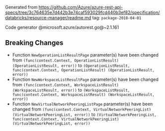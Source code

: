 Generated from https://github.com/Azure/azure-rest-api-specs/tree/3c764635e7d442b3e74caf593029fcd440b3ef82/specification/databricks/resource-manager/readme.md tag: `package-2018-04-01`

Code generator @microsoft.azure/autorest.go@~2.1.161

## Breaking Changes

- Function `NewOperationListResultPage` parameter(s) have been changed from `(func(context.Context, OperationListResult) (OperationListResult, error))` to `(OperationListResult, func(context.Context, OperationListResult) (OperationListResult, error))`
- Function `NewWorkspaceListResultPage` parameter(s) have been changed from `(func(context.Context, WorkspaceListResult) (WorkspaceListResult, error))` to `(WorkspaceListResult, func(context.Context, WorkspaceListResult) (WorkspaceListResult, error))`
- Function `NewVirtualNetworkPeeringListPage` parameter(s) have been changed from `(func(context.Context, VirtualNetworkPeeringList) (VirtualNetworkPeeringList, error))` to `(VirtualNetworkPeeringList, func(context.Context, VirtualNetworkPeeringList) (VirtualNetworkPeeringList, error))`
